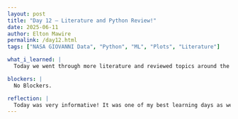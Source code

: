 ```yaml
---
layout: post
title: "Day 12 – Literature and Python Review!"
date: 2025-06-11
author: Elton Mawire
permalink: /day12.html
tags: ["NASA GIOVANNI Data", "Python", "ML", "Plots", "Literature"]

what_i_learned: |
  Today we went through more literature and reviewed topics around the use of AI and ML in the monitoring of pollution. We started by critiquing papers we had found yesterday, which focused on Aerosol lifecycles and then started working on finding ones relating AI and ML to monitoring pollution. The rest of the after lunch period was dedicated to a lot of fun programming in pyhton and plotting various graphs using pandas. We also started talking about how our data can be used to train machine learning models! 

blockers: |
  No Blockers.

reflection: |
  Today was very informative! It was one of my best learning days as we tied everything we are doing into creatig a realistic ML mpodel. Going through literature to see what others did to solve similar problems was very helpful in creating the best mindset for me to understand the information we went through in our python time. I aslo realized the inportance of getting enough sleep, drinking water, and taking short naps after lunch in inmproving my concentration!
---
```

